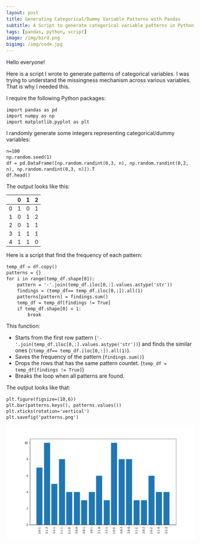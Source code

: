 ```yaml
---
layout: post
title: Generating Categorical/Dummy Variable Patterns with Pandas 
subtitle: A Script to generate categorical variable patterns in Python
tags: [pandas, python, script]
image: /img/bird.png
bigimg: /img/code.jpg
---
```


Hello everyone!

Here is a script I wrote to generate patterns of categorical variables. I was trying to understand the missingness mechanism across various variables. That is why I needed this. 

I require the following Python packages:

```{python}
import pandas as pd
import numpy as np
import matplotlib.pyplot as plt
```

I randomly generate some integers representing categorical/dummy variables:

```{python}
n=100
np.random.seed(1)
df = pd.DataFrame([np.random.randint(0,3, n), np.random.randint(0,2, n), np.random.randint(0,3, n)]).T
df.head()
```
The output looks like this: 

|   |  0|   1|   2|
|---| ---| ---| ---|
0    | 1  | 0  | 1|
1    | 0  | 1  | 2|
2    | 0  | 1  | 1|
3    | 1  | 1  | 1|
4    | 1  | 1  | 0|
  
Here is a script that find the frequency of each pattern:
  
```{python}
temp_df = df.copy()
patterns = {}
for i in range(temp_df.shape[0]):
    pattern = '-'.join(temp_df.iloc[0,:].values.astype('str'))
    findings = (temp_df== temp_df.iloc[0,:]).all(1)
    patterns[pattern] = findings.sum()
    temp_df = temp_df[findings != True]
    if temp_df.shape[0] < 1:
        break
```
This function:

- Starts from the first row pattern (`'-'.join(temp_df.iloc[0,:].values.astype('str'))`) and finds the similar ones (`(temp_df== temp_df.iloc[0,:]).all(1)`).
- Saves the frequency of the pattern (`findings.sum()`)
- Drops the rows that has the same pattern countet. (`temp_df = temp_df[findings != True]`)
- Breaks the loop when all patterns are found. 

The output looks like that:

```{python}
plt.figure(figsize=(10,6))
plt.bar(patterns.keys(), patterns.values())
plt.xticks(rotation='vertical')
plt.savefig('patterns.png')
```

![Categorical Variable Patterns - Python](/img/patterns.png)

